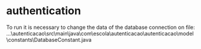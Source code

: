 # authentication
To run it is necessary to change the data of the  database connection on file: 
...\autenticacao\src\main\java\com\escola\autenticacao\autenticacao\model\constants\DatabaseConstant.java
